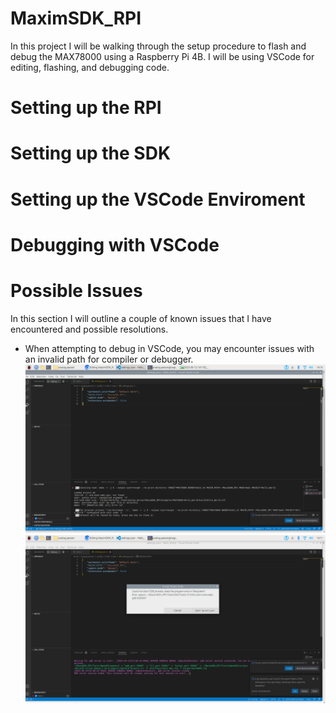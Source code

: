 # MaximSDK_RPI
In this project I will be walking through the setup procedure to flash and debug the MAX78000 using a Raspberry Pi 4B. I will be using VSCode for editing, flashing, and debugging code.  

# Setting up the RPI


# Setting up the SDK

# Setting up the VSCode Enviroment

# Debugging with VSCode

# Possible Issues
In this section I will outline a couple of known issues that I have encountered and possible resolutions.
- When attempting to debug in VSCode, you may encounter issues with an invalid path for compiler or debugger. ![Bad Compiler](images/badCompilerPath.png) ![Bad Debugger](images/badDebuggerPath.png)
